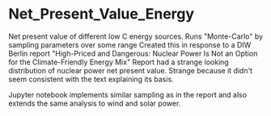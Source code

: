 # Net_Present_Value_Energy
Net present value of different low C energy sources. Runs "Monte-Carlo" by sampling parameters over some range
Created this in response to a DIW Berlin report "High-Priced and Dangerous: Nuclear Power Is Not an Option for the Climate-Friendly Energy Mix"
Report had a strange looking distribution of nuclear power net present value. Strange because it didn't seem consistent with the text explaining its basis.

Jupyter notebook implements similar sampling as in the report and also extends the same analysis to wind and solar power.
